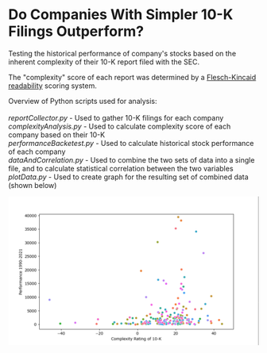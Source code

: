 # Do Companies With Simpler 10-K Filings Outperform?
Testing the historical performance of company's stocks based on the inherent complexity of their 10-K report filed with the SEC.

The "complexity" score of each report was determined by a [Flesch-Kincaid readability](https://en.wikipedia.org/wiki/Flesch%E2%80%93Kincaid_readability_tests) scoring system.

Overview of Python scripts used for analysis:  
<br/>
*reportCollector.py* - Used to gather 10-K filings for each company  
*complexityAnalysis.py* - Used to calculate complexity score of each company based on their 10-K  
*performanceBacketest.py* - Used to calculate historical stock performance of each company  
*dataAndCorrelation.py* - Used to combine the two sets of data into a single file, and to calculate statistical correlation between the two variables  
*plotData.py* - Used to create graph for the resulting set of combined data (shown below)  



![alt text](https://raw.githubusercontent.com/jorgoose/complexity-stock-backtesting/main/10KResults.PNG)
